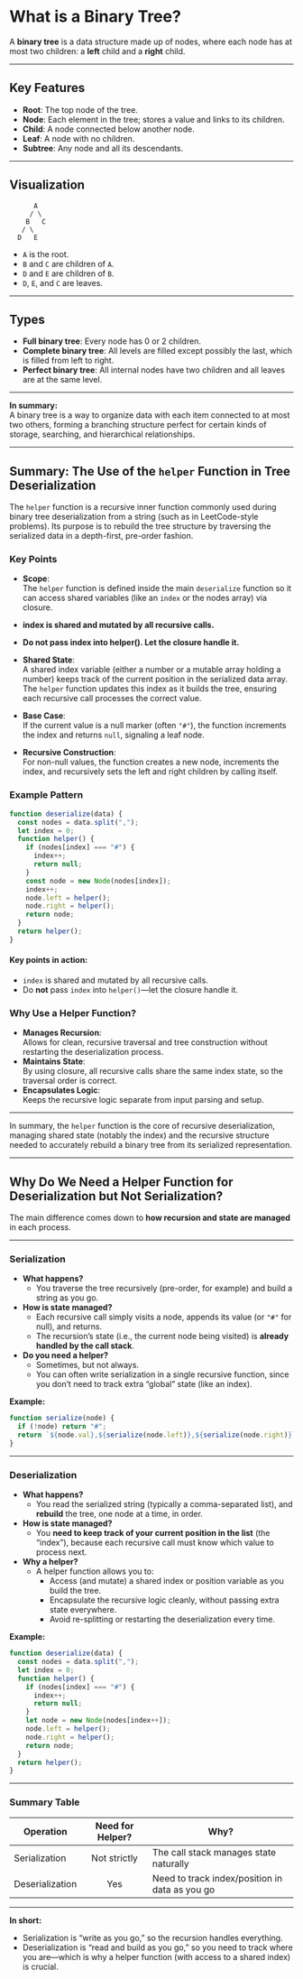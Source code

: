 # What is a Binary Tree?

A **binary tree** is a data structure made up of nodes, where each node has at most two children: a **left** child and a **right** child.

---

## Key Features

- **Root**: The top node of the tree.
- **Node**: Each element in the tree; stores a value and links to its children.
- **Child**: A node connected below another node.
- **Leaf**: A node with no children.
- **Subtree**: Any node and all its descendants.

---

## Visualization

```
      A
     / \
    B   C
   / \
  D   E
```

- `A` is the root.
- `B` and `C` are children of `A`.
- `D` and `E` are children of `B`.
- `D`, `E`, and `C` are leaves.

---

## Types

- **Full binary tree**: Every node has 0 or 2 children.
- **Complete binary tree**: All levels are filled except possibly the last, which is filled from left to right.
- **Perfect binary tree**: All internal nodes have two children and all leaves are at the same level.

---

**In summary:**  
A binary tree is a way to organize data with each item connected to at most two others, forming a branching structure perfect for certain kinds of storage, searching, and hierarchical relationships.


---

## Summary: The Use of the `helper` Function in Tree Deserialization

The `helper` function is a recursive inner function commonly used during binary tree deserialization from a string (such as in LeetCode-style problems). Its purpose is to rebuild the tree structure by traversing the serialized data in a depth-first, pre-order fashion.

### Key Points

- **Scope**:  
  The `helper` function is defined inside the main `deserialize` function so it can access shared variables (like an `index` or the nodes array) via closure.
- **index is shared and mutated by all recursive calls.**
- **Do not pass index into helper(). Let the closure handle it.**

- **Shared State**:  
  A shared index variable (either a number or a mutable array holding a number) keeps track of the current position in the serialized data array. The `helper` function updates this index as it builds the tree, ensuring each recursive call processes the correct value.

- **Base Case**:  
  If the current value is a null marker (often `"#"`), the function increments the index and returns `null`, signaling a leaf node.

- **Recursive Construction**:  
  For non-null values, the function creates a new node, increments the index, and recursively sets the left and right children by calling itself.

### Example Pattern

```javascript
function deserialize(data) {
  const nodes = data.split(",");
  let index = 0;
  function helper() {
    if (nodes[index] === "#") {
      index++;
      return null;
    }
    const node = new Node(nodes[index]);
    index++;
    node.left = helper();
    node.right = helper();
    return node;
  }
  return helper();
}
```

#### Key points in action:
- `index` is shared and mutated by all recursive calls.
- Do **not** pass `index` into `helper()`—let the closure handle it.

### Why Use a Helper Function?

- **Manages Recursion**:  
  Allows for clean, recursive traversal and tree construction without restarting the deserialization process.
- **Maintains State**:  
  By using closure, all recursive calls share the same index state, so the traversal order is correct.
- **Encapsulates Logic**:  
  Keeps the recursive logic separate from input parsing and setup.

---

In summary, the `helper` function is the core of recursive deserialization, managing shared state (notably the index) and the recursive structure needed to accurately rebuild a binary tree from its serialized representation.

--- 

## Why Do We Need a Helper Function for Deserialization but Not Serialization?

The main difference comes down to **how recursion and state are managed** in each process.

---

### Serialization

- **What happens?**
  - You traverse the tree recursively (pre-order, for example) and build a string as you go.
- **How is state managed?**
  - Each recursive call simply visits a node, appends its value (or `"#"` for null), and returns.
  - The recursion’s state (i.e., the current node being visited) is **already handled by the call stack**.
- **Do you need a helper?**
  - Sometimes, but not always.
  - You can often write serialization in a single recursive function, since you don’t need to track extra “global” state (like an index).

**Example:**
```js
function serialize(node) {
  if (!node) return "#";
  return `${node.val},${serialize(node.left)},${serialize(node.right)}`;
}
```
---

### Deserialization

- **What happens?**
  - You read the serialized string (typically a comma-separated list), and **rebuild** the tree, one node at a time, in order.
- **How is state managed?**
  - You **need to keep track of your current position in the list** (the “index”), because each recursive call must know which value to process next.
- **Why a helper?**
  - A helper function allows you to:
    - Access (and mutate) a shared index or position variable as you build the tree.
    - Encapsulate the recursive logic cleanly, without passing extra state everywhere.
    - Avoid re-splitting or restarting the deserialization every time.

**Example:**
```js
function deserialize(data) {
  const nodes = data.split(",");
  let index = 0;
  function helper() {
    if (nodes[index] === "#") {
      index++;
      return null;
    }
    let node = new Node(nodes[index++]);
    node.left = helper();
    node.right = helper();
    return node;
  }
  return helper();
}
```
---

### Summary Table

| Operation      | Need for Helper? | Why?                                            |
|----------------|:---------------:|-------------------------------------------------|
| Serialization  | Not strictly     | The call stack manages state naturally          |
| Deserialization| Yes              | Need to track index/position in data as you go  |

---

**In short:**  
- Serialization is “write as you go,” so the recursion handles everything.
- Deserialization is “read and build as you go,” so you need to track where you are—which is why a helper function (with access to a shared index) is crucial.